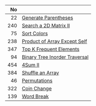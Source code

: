 | No | |
| -----:| -------------- |
| 22 | [Generate Parentheses](./generate-parentheses) |
| 240 | [Search a 2D Matrix II](./search-a-2d-matrix-ii) |
| 75 | [Sort Colors](./sort-colors) |
| 238 | [Product of Array Except Self](./product-of-array-except-self) |
| 347 | [Top K Frequent Elements](./top-k-frequent-elements) |
| 94 | [Binary Tree Inorder Traversal](./binary-tree-inorder-traversal) |
| 454 | [4Sum II](./4sum-ii) |
| 384 | [Shuffle an Array](./shuffle-an-array) |
| 46 | [Permutations](./permutations) |
| 322 | [Coin Change](./coin-change) |
| 139 | [Word Break](./word-break) |
